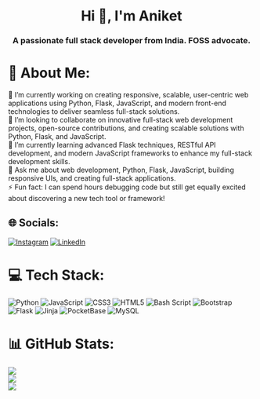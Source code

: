 <h1 align="center">Hi 👋, I'm Aniket</h1>
<h3 align="center">A passionate full stack developer from India. FOSS advocate.</h3>

# 💫 About Me:
🔭 I’m currently working on creating responsive, scalable, user-centric web applications using Python, Flask, JavaScript, and modern front-end technologies to deliver seamless full-stack solutions.<br>👯 I’m looking to collaborate on innovative full-stack web development projects, open-source contributions, and creating scalable solutions with Python, Flask, and JavaScript.<br>🌱 I’m currently learning advanced Flask techniques, RESTful API development, and modern JavaScript frameworks to enhance my full-stack development skills.<br>💬 Ask me about web development, Python, Flask, JavaScript, building responsive UIs, and creating full-stack applications.<br>⚡ Fun fact: I can spend hours debugging code but still get equally excited about discovering a new tech tool or framework!


## 🌐 Socials:
[![Instagram](https://img.shields.io/badge/Instagram-%23E4405F.svg?logo=Instagram&logoColor=white)](https://instagram.com/aniket.barik) [![LinkedIn](https://img.shields.io/badge/LinkedIn-%230077B5.svg?logo=linkedin&logoColor=white)](https://linkedin.com/in/aniketbarik) 

# 💻 Tech Stack:
![Python](https://img.shields.io/badge/python-3670A0?style=for-the-badge&logo=python&logoColor=ffdd54) ![JavaScript](https://img.shields.io/badge/javascript-%23323330.svg?style=for-the-badge&logo=javascript&logoColor=%23F7DF1E) ![CSS3](https://img.shields.io/badge/css3-%231572B6.svg?style=for-the-badge&logo=css3&logoColor=white) ![HTML5](https://img.shields.io/badge/html5-%23E34F26.svg?style=for-the-badge&logo=html5&logoColor=white) ![Bash Script](https://img.shields.io/badge/bash_script-%23121011.svg?style=for-the-badge&logo=gnu-bash&logoColor=white) ![Bootstrap](https://img.shields.io/badge/bootstrap-%238511FA.svg?style=for-the-badge&logo=bootstrap&logoColor=white) ![Flask](https://img.shields.io/badge/flask-%23000.svg?style=for-the-badge&logo=flask&logoColor=white) ![Jinja](https://img.shields.io/badge/jinja-white.svg?style=for-the-badge&logo=jinja&logoColor=black) ![PocketBase](https://img.shields.io/badge/pocketbase-%23b8dbe4.svg?style=for-the-badge&logo=Pocketbase&logoColor=black) ![MySQL](https://img.shields.io/badge/mysql-4479A1.svg?style=for-the-badge&logo=mysql&logoColor=white)
# 📊 GitHub Stats:
![](https://github-readme-stats.vercel.app/api?username=aniketbarik&theme=default&hide_border=false&include_all_commits=false&count_private=true)<br/>
![](https://github-readme-streak-stats.herokuapp.com/?user=aniketbarik&theme=default&hide_border=false)<br/>
![](https://github-readme-stats.vercel.app/api/top-langs/?username=aniketbarik&theme=default&hide_border=false&include_all_commits=false&count_private=true&layout=compact)
<!-- Proudly created with GPRM ( https://gprm.itsvg.in ) -->
